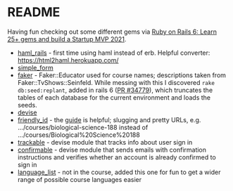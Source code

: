 # README

Having fun checking out some different gems via [Ruby on Rails 6: Learn 25+ gems and build a Startup MVP 2021](https://www.udemy.com/course/ruby-on-rails-6-learn-20-gems-build-an-e-learning-platform).

  - [haml_rails](https://github.com/haml/haml-rails) - first time using haml instead of erb. Helpful converter: https://html2haml.herokuapp.com/
  - [simple_form](https://github.com/heartcombo/simple_form)
  - [faker](https://github.com/faker-ruby/faker) - Faker::Educator used for course names; descriptions taken from Faker::TvShows::Seinfeld. While messing with this I discovered `rake db:seed:replant`, added in rails 6 ([PR #34779](https://github.com/rails/rails/pull/34779)), which truncates the tables of each database for the current environment and loads the seeds.
  - [devise](https://github.com/heartcombo/devise) 
  - [friendly_id](https://github.com/norman/friendly_id) - the [guide](https://norman.github.io/friendly_id/file.Guide.html) is helpful; slugging and pretty URLs, e.g. .../courses/biological-science-188 instead of .../courses/Biological%20Science%20188 
  - [trackable](https://github.com/heartcombo/devise/wiki/How-To:-Add-:trackable-to-Users) - devise module that tracks info about user sign in
  - [confirmable](https://github.com/heartcombo/devise/wiki/How-To:-Add-:confirmable-to-Users) - devise module that sends emails with confirmation instructions and verifies whether an account is already confirmed to sign in
  - [language_list](https://github.com/scsmith/language_list) - not in the course, added this one for fun to get a wider range of possible course languages easier
